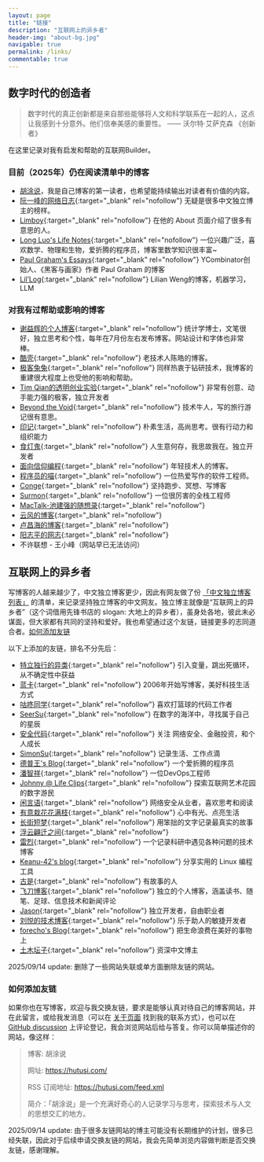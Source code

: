 ```yaml
---
layout: page
title: "链接"
description: "互联网上的异乡者"
header-img: "about-bg.jpg"
navigable: true
permalink: /links/
commentable: true
---
```


## 数字时代的创造者

> 数字时代的真正创新都是来自那些能够将人文和科学联系在一起的人，这点让我感到十分意外。他们信奉美感的重要性。
> —— 沃尔特·艾萨克森 《创新者》

在这里记录对我有启发和帮助的互联网Builder。

### 目前（2025年）仍在阅读清单中的博客

- [胡涂说](https://hutusi.com/)，我是自己博客的第一读者，也希望能持续输出对读者有价值的内容。
- [阮一峰的网络日志](http://www.ruanyifeng.com/blog/){:target="\_blank" rel="nofollow"} 无疑是很多中文独立博主的榜样。
- [Limboy](https://limboy.me/){:target="\_blank" rel="nofollow"} 在他的 About 页面介绍了很多有意思的人。
- [Long Luo's Life Notes](https://www.longluo.me/){:target="\_blank" rel="nofollow"} 一位兴趣广泛，喜欢数学、物理和生物，爱折腾的程序员，博客里数学知识很丰富~
- [Paul Graham's Essays](https://www.paulgraham.com/articles.html){:target="\_blank" rel="nofollow"} YCombinator创始人、《黑客与画家》作者 Paul Graham 的博客
- [Lil’Log](https://lilianweng.github.io/){:target="\_blank" rel="nofollow"} Lilian Weng的博客，机器学习，LLM

### 对我有过帮助或影响的博客

- [谢益辉的个人博客](https://yihui.org/){:target="\_blank" rel="nofollow"} 统计学博士，文笔很好，独立思考和个性，每年在7月份左右发布博客。网站设计和字体也非常棒。
- [酷壳](https://coolshell.cn/){:target="\_blank" rel="nofollow"} 老技术人陈皓的博客。
- [极客兔兔](https://geektutu.com/){:target="\_blank" rel="nofollow"} 同样热衷于钻研技术，我博客的重建很大程度上也受他的影响和帮助。
- [Tim Qian的透明创业实验](https://blog.t9t.io/){:target="\_blank" rel="nofollow"} 非常有创意、动手能力强的极客，独立开发者
- [Beyond the Void](https://byvoid.com/){:target="\_blank" rel="nofollow"} 技术牛人，写的旅行游记很有意思。
- [印记](https://yinji.org/){:target="\_blank" rel="nofollow"} 朴素生活，高尚思考。很有行动力和组织能力
- [食灯鬼](https://shidenggui.com/){:target="\_blank" rel="nofollow"} 人生意何存，我思故我在。独立开发者
- [面向信仰编程](https://draveness.me/){:target="\_blank" rel="nofollow"} 年轻技术人的博客。
- [程序员的喵](https://catcoding.me/){:target="\_blank" rel="nofollow"} 一位热爱写作的软件工程师。
- [Conge](https://conge.github.io/){:target="\_blank" rel="nofollow"} 坚持跑步、冥想、写博客
- [Surmon](https://surmon.me){:target="\_blank" rel="nofollow"} 一位很厉害的全栈工程师
- [MacTalk-池建强的随想录](https://macshuo.com/){:target="\_blank" rel="nofollow"} 
- [云风的博客](https://blog.codingnow.com/){:target="\_blank" rel="nofollow"} 
- [卢昌海的博客](https://www.changhai.org/){:target="\_blank" rel="nofollow"} 
- [阳志平的网志](https://yangzhiping.com/){:target="\_blank" rel="nofollow"}
- 不许联想 - 王小峰（网站早已无法访问）

## 互联网上的异乡者

写博客的人越来越少了，中文独立博客更少，因此有网友做了份 [「中文独立博客列表」](https://github.com/timqian/chinese-independent-blogs) 的清单，来记录坚持独立博客的中文网友。独立博主就像是“互联网上的异乡者”（这个词借用先锋书店的 slogan: 大地上的异乡者），虽身处各地，彼此未必谋面，但大家都有共同的坚持和爱好。我也希望通过这个友链，链接更多的志同道合者。[如何添加友链](/links/#如何添加友链)

以下上添加的友链，排名不分先后：

- [特立独行的异类](https://www.demochen.com){:target="\_blank" rel="nofollow"} 引入变量，跳出死循环，从不确定性中获益
- [蓝卡](https://www.lanka.cn){:target="\_blank" rel="nofollow"} 2006年开始写博客，美好科技生活方式
- [咕咚同学](http://gudong.site){:target="\_blank" rel="nofollow"} 喜欢打篮球的代码工作者
- [SeerSu](https://suus.me/){:target="\_blank" rel="nofollow"} 在数字的海洋中，寻找属于自己的星辰
- [安全代码](https://www.usmacd.com/){:target="\_blank" rel="nofollow"} 关注 网络安全、金融投资，和个人成长
- [SimonSu](https://simonsu.cn/){:target="\_blank" rel="nofollow"} 记录生活、工作点滴
- [德普王's Blog](https://depp.wang){:target="\_blank" rel="nofollow"} 一个爱折腾的程序员
- [潘智祥](https://panzhixiang.cn/){:target="\_blank" rel="nofollow"} 一位DevOps工程师
- [Johnny @ Life Clips](https://dwith.com/){:target="\_blank" rel="nofollow"} 探索互联网艺术花园的数字游民
- [闲言语](https://ret2neo.cn/){:target="\_blank" rel="nofollow"} 网络安全从业者，喜欢思考和阅读
- [有意栽花花满枝](https://blog.hjroyal.top){:target="\_blank" rel="nofollow"} 心中有光、点亮生活
- [长街短梦](https://wangyunzi.com/){:target="\_blank" rel="nofollow"} 用笨拙的文字记录最真实的故事
- [浮云翩迁之间](https://blognas.hwb0307.com){:target="\_blank" rel="nofollow"}
- [雷烈](https://leilie.top){:target="\_blank" rel="nofollow"} 一个记录科研中遇见各种问题的技术博客
- [Keanu-42's blog](https://keanu-42.cn/){:target="\_blank" rel="nofollow"} 分享实用的 Linux 编程工具
- [古是](https://adminsun.com/){:target="\_blank" rel="nofollow"} 有故事的人
- [飞刀博客](https://www.feidaoboke.com/){:target="\_blank" rel="nofollow"} 独立的个人博客，涵盖读书、随笔、足球、信息技术和新闻评论
- [Jason](https://atjason.com/){:target="\_blank" rel="nofollow"} 独立开发者，自由职业者
- [刘悦的技术博客](https://v3u.cn){:target="\_blank" rel="nofollow"} 乐于助人的敏捷开发者
- [forecho's Blog](https://blog.forecho.com){:target="\_blank" rel="nofollow"} 把生命浪费在美好的事物上
- [土木坛子](https://tumutanzi.com/){:target="\_blank" rel="nofollow"} 资深中文博主

2025/09/14 update: 删除了一些网站失联或单方面删除友链的网站。

### 如何添加友链

如果你也在写博客，欢迎与我交换友链，要求是能够认真对待自己的博客网站，并在此留言，或给我发消息（可以在 [关于页面](/about/) 找到我的联系方式），也可以在 [GitHub discussion](https://github.com/hutusi/hutusi.github.com/discussions/118) 上评论登记，我会浏览网站后给与答复。你可以简单描述你的网站，像这样：

> 博客: 胡涂说
> 
> 网址: https://hutusi.com/
> 
> RSS 订阅地址: https://hutusi.com/feed.xml
> 
> 简介：「胡涂说」是一个充满好奇心的人记录学习与思考，探索技术与人文的思想交汇的地方。
> 

2025/09/14 update: 由于很多友链网站的博主可能没有长期维护的计划，很多已经失联，因此对于后续申请交换友链的网站，我会先简单浏览内容做判断是否交换友链，感谢理解。
